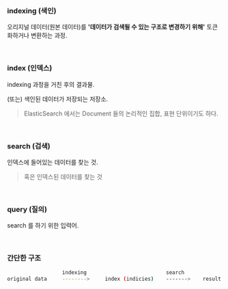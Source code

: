 ### indexing (색인)

오리지널 데이터(원본 데이터)를 **'데이터가 검색될 수 있는 구조로 변경하기 위해'** 토큰화하거나 변환하는 과정.

<br>

### index (인덱스)

indexing 과정을 거친 후의 결과물.

(또는) 색인된 데이터가 저장되는 저장소.

> ElasticSearch 에서는 Document 들의 논리적인 집합, 표현 단위이기도 하다.

<br>

### search (검색)

인덱스에 들어있는 데이터를 찾는 것.

> 혹은 인덱스된 데이터를 찾는 것

<br>

### query (질의)

search 를 하기 위한 입력어.

<br>

### 간단한 구조

```sh
                  indexing                          search
original data     -------->     index (indicies)    ------->    result
```
